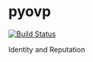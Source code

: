 # pyovp
[![Build Status](https://travis-ci.org/shogoorg/pyovp.svg?branch=master)](https://travis-ci.org/shogoorg/pyovp)

Identity and Reputation
